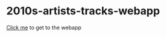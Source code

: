 # 2010s-artists-tracks-webapp
<a href = "http://lollingstone.herokuapp.com">Click me</a> to get to the webapp
